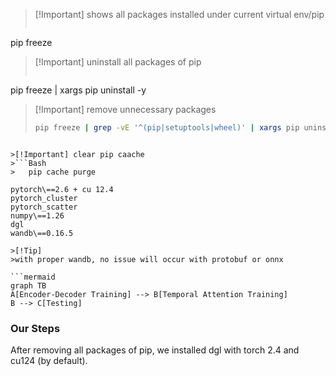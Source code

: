 >[!Important] shows all packages installed under current virtual env/pip
>```Bash
pip freeze

>[!Important] uninstall all packages of pip
>```Bash
pip freeze | xargs pip uninstall -y


>[!Important] remove unnecessary packages
>```bash
>pip freeze | grep -vE '^(pip|setuptools|wheel)' | xargs pip uninstall -y

```

>[!Important] clear pip caache
>```Bash
>	pip cache purge

pytorch\==2.6 + cu 12.4
pytorch_cluster
pytorch_scatter
numpy\==1.26
dgl
wandb\==0.16.5

>[!Tip]
>with proper wandb, no issue will occur with protobuf or onnx

```mermaid
graph TB
A[Encoder-Decoder Training] --> B[Temporal Attention Training]
B --> C[Testing]

```

### Our Steps
After removing all packages of pip, we installed dgl with torch 2.4 and cu124 (by default).